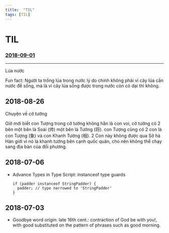 ```yaml
---
title:  "TIL"
tags: [TIL]
---
```


TIL
====

### [2018-09-01](#2018-09-01)
----

Lúa nước

Fun fact: Người ta trồng lúa trong nước lý do chính không phải vì cây lúa cần nước để sống, mà là vì cây lúa sống được trong nước còn cỏ dại thì không.

2018-08-26
----

Chuyện về cờ tướng

Giờ mới biết con Tượng trong cờ tướng không hằn là con voi, cờ tướng có 2 bên một bên là Soái (帅) một bên là Tướng (将). con Tượng cũng có 2 con là con Tượng (象) và con Khanh Tướng (相). 2 Con này không được qua Sở hà Hán giới vì nó là khanh tướng bên cạnh quốc quân, cho nên không thể chạy sang địa bàn của đối phương.


2018-07-06
----
- Advance Types in Type Script: instanceof type guards
  ```
  if (padder instanceof StringPadder) {
    padder; // type narrowed to 'StringPadder'
  }
  ```


2018-07-03
----

- Goodbye word origin: late 16th cent.: contraction of God be with you!, with good substituted on the pattern of phrases such as good morning.
